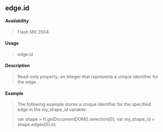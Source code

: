## edge.id

#### Availability

> Flash MX 2004.

#### Usage

> edge.id

#### Description

> Read-only property; an integer that represents a unique identifier for the edge.

#### Example

> The following example stores a unique identifier for the specified edge in the my\_shape\_id variable:
>
> var shape = fl.getDocumentDOM().selection\[0\]; var my\_shape\_id = shape.edges\[0\].id;
